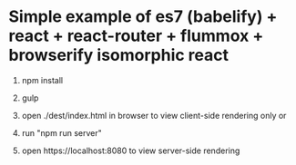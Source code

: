 # Simple example of es7 (babelify) + react + react-router + flummox + browserify isomorphic react

1. npm install

2. gulp

3. open ./dest/index.html in browser to view client-side rendering only or

4. run "npm run server"

5. open https://localhost:8080 to view server-side rendering
